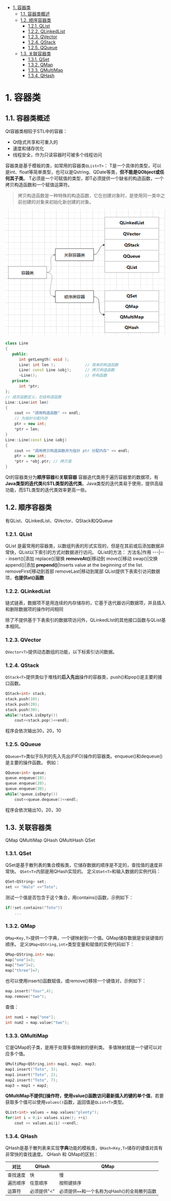 <!-- TOC -->

- [1. 容器类](#1-容器类)
  - [1.1. 容器类概述](#11-容器类概述)
  - [1.2. 顺序容器类](#12-顺序容器类)
    - [1.2.1. QList](#121-qlist)
    - [1.2.2. QLinkedList](#122-qlinkedlist)
    - [1.2.3. QVector](#123-qvector)
    - [1.2.4. QStack](#124-qstack)
    - [1.2.5. QQueue](#125-qqueue)
  - [1.3. 关联容器类](#13-关联容器类)
    - [1.3.1. QSet](#131-qset)
    - [1.3.2. QMap](#132-qmap)
    - [1.3.3. QMultiMap](#133-qmultimap)
    - [1.3.4. QHash](#134-qhash)

<!-- /TOC -->
# 1. 容器类

## 1.1. 容器类概述

Qt容器类相较于STL中的容器：

- Qt隐式共享和可重入的
- 速度和储存优化
- 线程安全，作为只读容器时可被多个线程访问

容器类是基于模板的类，如常用的容器类`QList<T>`：
T是一个具体的类型，可以是int、float等简单类型，也可以是Qstring、QDate等类，**但不能是QObject或任何其子类**。
T必须是一个可赋值的类型，即T必须提供一个缺省的构造函数，一个拷贝构造函数和一个赋值运算符。
> 拷贝构造函数是一种特殊的构造函数，它在创建对象时，是使用同一类中之前创建的对象来初始化新创建的对象。

![概览图](pic/08_概览图.png)

```c++
class Line
{
   public:
      int getLength( void );
      Line( int len );             // 简单的构造函数
      Line( const Line &obj);      // 拷贝构造函数
      ~Line();                     // 析构函数
   private:
      int *ptr;
};
// 成员函数定义，包括构造函数
Line::Line(int len)
{
    cout << "调用构造函数" << endl;
    // 为指针分配内存
    ptr = new int;
    *ptr = len;
}
Line::Line(const Line &obj)
{
    cout << "调用拷贝构造函数并为指针 ptr 分配内存" << endl;
    ptr = new int;
    *ptr = *obj.ptr; // 拷贝值
}
```

Qt的容器类分为**顺序容器**和**关联容器**
容器迭代类用于遍历容器里的数据项，有**Java类型的迭代类**和**STL类型的迭代类**。Java类型的迭代类易于使用，提供高级功能，而STL类型的迭代类效率更高一些。

## 1.2. 顺序容器类

有QList、QLinkedList、QVector、QStack和QQueue

### 1.2.1. QList

QList 是最常用的容器类，以数组列表的形式实现的，但是在其前或后添加数据非常快，QList以下索引的方式对数据进行访问。
QList的方法：
方法名|作用
---|---
insert()|添加
replace()|替换
**removeAt()**|移动到
move()|移动
swap()|交换
append()|添加
**prepend()**|Inserts value at the beginning of the list.
removeFirst|移动到首部
removeLast|移动到尾部
QList提供下表索引访问数据项，**也提供at()函数**

### 1.2.2. QLinkedList

链式链表，数据项不是用连续的内存储存的，它基于迭代器访问数据项，并且插入和删除数据项的操作时间相同

除了不提供基于下表索引的数据项访问外，QLinkedLIst的其他接口函数与QList基本相同。

### 1.2.3. QVector

`QVector<T>`提供动态数组的功能，以下标索引访问数据。

### 1.2.4. QStack

`QStack<T>`提供类似于堆栈的**后入先出**操作的容器类，push()和pop()是主要的接口函数。

```c++
QStack<int> stack;
stack.push(10);
stack.push(20);
stack.push(30);
while(!stack.isEmpty())
    cout<<stack.pop()<<endl;
```

程序会依次输出30，20，10

### 1.2.5. QQueue

`QQueue<T>`类似于队列的先入先出(FIFO)操作的容器类。enqueue()和dequeue()是主要的操作函数。
例如：

```c++
QQueue<int> queue;
queue.enqueue(10);
queue.enqueue(20);
queue.enqueue(30);
while(!queue.isEmpty())
    cout<<queue.dequeue()<<endl;
```

程序会依次输出10，20，30

## 1.3. 关联容器类

QMap QMultiMap QHash QMultiHash QSet

### 1.3.1. QSet

QSet是基于散列表的集合模板类，它储存数据的顺序是不定的，查找值的速度非常快。
`QSet<T>`内部是用QHash实现的。
定义`QSet<T>`和输入数据的实例代码：

```c++
QSet<QString> set;
set << "Halo" <<"Toto";
```

测试一个值是否包含于这个集合，用contains()函数，示例如下：

```c++
if(!set.contains("Toto"))
    ...
```

### 1.3.2. QMap

`QMap<Key,T>`提供一个字典，一个键映射到一个值。QMap储存数据是安装键值的顺序。
定义`QMap<QString,int>`类型变量和赋值的实例代码如下：

```c++
QMap<QString,int> map;
map["one"]=3;
map["two"]=2;
map["three"]=7;
```

也可以使用insert()函数赋值，或remove()移除一个键值对，示例如下：

```c++
map.insert("four",4);
map.remove("two");
```

查值：

```c++
int num1 = map["one"];
int num2 = map.value("two");
```

### 1.3.3. QMultiMap

它是QMap的子类，是用于处理多值映射的便利类。
多值映射就是一个键可以对应多个值。

```c++
QMultiMap<QString,int> map1, map2, map3;
map1.insert("Toto", 3);
map1.insert("Toto", 2);
map2.insert("Toto", 7);
map3 = map1 + map2;
```

**QMultiMap不提供[]操作符，使用value()函数访问最新插入的键的单个值**，若要获取多个值可以使用`values()`函数，返回值是`QList<T>`类型。

```c++
QList<int> values = map.values("plenty");
for(int i = 0;i< values.size(); ++i)
    cout << values.ai(i) <<endl;
```

### 1.3.4. QHash

QHash是基于散列表来实现**字典**功能的模板类，`QHash<Key,T>`储存的键值对具有非常快的查找速度。
QHash 和 QMap的区别：

对比|QHash|QMap
---|---|---
查找速度|快|慢
遍历顺序|任意顺序|按照键排序
运算符|必须提供"<"|必须提供`==`和一个名称为qHash()的全局散列函数

